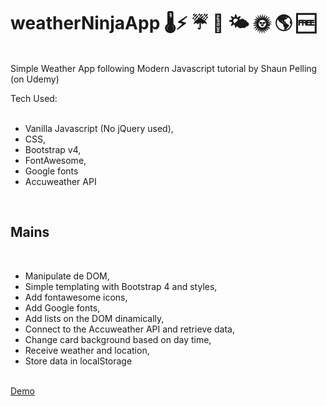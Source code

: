 # weatherNinjaApp 🌡⚡ ☔ 🌙 🌤 🌞 🌎 🆓

  <br>
  Simple Weather App following Modern Javascript tutorial by Shaun Pelling (on Udemy)

  Tech Used:  
  <br>
  <ul>
    <li>Vanilla Javascript (No jQuery used),</li>
    <li>CSS,</li>
    <li>Bootstrap v4,</li>
    <li>FontAwesome,</li>
    <li>Google fonts</li>
    <li>Accuweather API</li>
  </ul>
  <br>
  
## Mains
<br>
  <ul>
    <li>Manipulate de DOM,</li>
    <li>Simple templating with Bootstrap 4 and styles,</li>
    <li>Add fontawesome icons,</li>
    <li>Add Google fonts,</li>
    <li>Add lists on the DOM dinamically,</li>
    <li>Connect to the Accuweather API and retrieve data,</li>
    <li>Change card background based on day time,</li>
    <li>Receive weather and location,</li>
    <li>Store data in localStorage</li>
  </ul>
<br>
<a href="https://vluciano8.github.io/weatherNinjaApp/">Demo</a>

